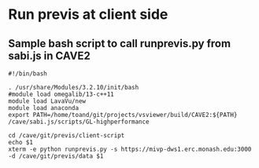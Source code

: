# Run previs at client side

## Sample bash script to call runprevis.py from sabi.js in CAVE2

```
#!/bin/bash

. /usr/share/Modules/3.2.10/init/bash
#module load omegalib/13-c++11
module load LavaVu/new
module load anaconda
export PATH=/home/toand/git/projects/vsviewer/build/CAVE2:${PATH}
/cave/sabi.js/scripts/GL-highperformance

cd /cave/git/previs/client-script
echo $1
xterm -e python runprevis.py -s https://mivp-dws1.erc.monash.edu:3000 -d /cave/git/previs/data $1
```